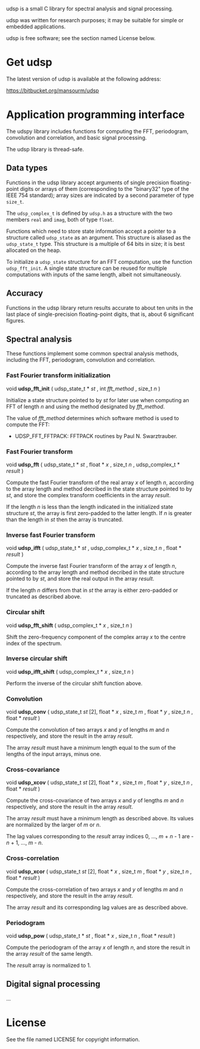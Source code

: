 udsp is a small C library for spectral analysis and signal processing.

udsp was written for research purposes;  it may be suitable for simple
or embedded applications.

udsp is free software;  see the section named License below.


Get udsp
========

The latest version of udsp is available at the following address:

<https://bitbucket.org/mansourm/udsp>


Application programming interface
=================================

The udspy library includes functions for computing the FFT,
periodogram, convolution and correlation, and basic signal
processing.

The udsp library is thread-safe.

Data types
----------

Functions in the udsp library accept arguments of single precision
floating-point digits or arrays of them (corresponding to the
"binary32" type of the IEEE 754 standard);  array sizes are
indicated by a second parameter of type `size_t`.

The `udsp_complex_t` is defined by `udsp.h` as a structure with the
two members `real` and `imag`, both of type `float`.

Functions which need to store state information accept a pointer to
a structure called `udsp_state` as an argument.  This structure is
aliased as the `udsp_state_t` type.  This structure is a multiple
of 64 bits in size;  it is best allocated on the heap.

To initialize a `udsp_state` structure for an FFT computation, use
the function `udsp_fft_init`.  A single state structure can be
reused for multiple computations with inputs of the same length,
albeit not simultaneously.

Accuracy
--------

Functions in the udsp library return results accurate to about
ten units in the last place of single-precision floating-point
digits, that is, about 6 significant figures.

Spectral analysis
-----------------

These functions implement some common spectral analysis methods,
including the FFT, periodogram, convolution and correlation.

### Fast Fourier transform initialization

void **udsp_fft_init** ( udsp_state_t * *st* ,
    int *fft_method* , size_t *n* )

  Initialize a state structure pointed to by *st* for later use when
  computing an FFT of length *n* and using the method designated
  by *fft_method*.

  The value of *fft_method* determines which software method is used
  to compute the FFT:

  - UDSP_FFT_FFTPACK: FFTPACK routines by Paul N. Swarztrauber.

### Fast Fourier transform

void **udsp_fft** ( udsp_state_t * *st* ,
    float * *x* , size_t *n* , udsp_complex_t * *result* )

  Compute the fast Fourier transform of the real array *x* of
  length *n*, according to the array length and method decribed
  in the state structure pointed to by *st*, and store the complex
  transform coefficients in the array *result*.

  If the length *n* is less than the length indicated in the
  initialized state structure *st*, the array is first zero-padded
  to the latter length.  If *n* is greater than the length in *st*
  then the array is truncated.

### Inverse fast Fourier transform

void **udsp_ifft** ( udsp_state_t * *st* ,
    udsp_complex_t * *x* , size_t *n* , float * *result* )

  Compute the inverse fast Fourier transform of the array *x* of
  length *n*, according to the array length and method decribed in
  the state structure pointed to by *st*, and store the real output
  in the array *result*.

  If the length *n* differs from that in *st* the array is either
  zero-padded or truncated as described above.

### Circular shift

void **udsp_fft_shift** ( udsp_complex_t * *x* , size_t *n* )

  Shift the zero-frequency component of the complex array *x*
  to the centre index of the spectrum.

### Inverse circular shift

void **udsp_ifft_shift** ( udsp_complex_t * *x* , size_t *n* )

  Perform the inverse of the circular shift function above.

### Convolution

void **udsp_conv** ( udsp_state_t *st* [2],
    float * *x* , size_t *m* , float * *y* , size_t *n* ,
    float * *result* )

  Compute the convolution of two arrays *x* and *y* of lengths
  *m* and *n* respectively, and store the result in the array
  *result*.

  The array *result* must have a minimum length equal to the sum
  of the lengths of the input arrays, minus one.

### Cross-covariance

void **udsp_xcov** ( udsp_state_t *st* [2],
    float * *x* , size_t *m* , float * *y* , size_t *n* ,
    float * *result* )

  Compute the cross-covariance of two arrays *x* and *y* of lengths
  *m* and *n* respectively, and store the result in the array
  *result*.

  The array *result* must have a minimum length as described above.
  Its values are normalized by the larger of *m* or *n*.

  The lag values corresponding to the *result* array indices
  0, ..., *m* + *n* - 1 are -*n* + 1, ..., *m* - *n*.

### Cross-correlation

void **udsp_xcor** ( udsp_state_t *st* [2],
    float * *x* , size_t *m* , float * *y* , size_t *n* ,
    float * *result* )

  Compute the cross-correlation of two arrays *x* and *y* of
  lengths *m* and *n* respectively, and store the result in the
  array *result*.

  The array *result* and its corresponding lag values are as
  described above.

### Periodogram

void **udsp_pow** ( udsp_state_t * *st* ,
    float * *x* , size_t *n* , float * *result* )

  Compute the periodogram of the array *x* of length *n*, and store
  the result in the array *result* of the same length.

  The *result* array is normalized to 1.

Digital signal processing
-------------------------

...


License
=======

See the file named LICENSE for copyright information.
